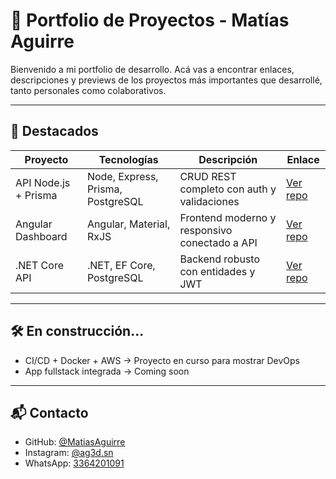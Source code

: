 # 🎯 Portfolio de Proyectos - Matías Aguirre

Bienvenido a mi portfolio de desarrollo. Acá vas a encontrar enlaces, descripciones y previews de los proyectos más importantes que desarrollé, tanto personales como colaborativos.

---

## 📌 Destacados

| Proyecto | Tecnologías | Descripción | Enlace |
|---------|-------------|-------------|--------|
| API Node.js + Prisma | Node, Express, Prisma, PostgreSQL | CRUD REST completo con auth y validaciones | [Ver repo](https://github.com/TU_USUARIO/api-node-prisma-postgres) |
| Angular Dashboard | Angular, Material, RxJS | Frontend moderno y responsivo conectado a API | [Ver repo](https://github.com/TU_USUARIO/angular-dashboard) |
| .NET Core API | .NET, EF Core, PostgreSQL | Backend robusto con entidades y JWT | [Ver repo](https://github.com/TU_USUARIO/dotnet-api-ef-postgres) |

---

## 🛠️ En construcción...

- CI/CD + Docker + AWS → Proyecto en curso para mostrar DevOps
- App fullstack integrada → Coming soon

---

## 📬 Contacto

- GitHub: [@MatiasAguirre](https://github.com/MatiasAguirre)
- Instagram: [@ag3d.sn](https://instagram.com/ag3d.sn)
- WhatsApp: [3364201091](https://wa.me/543364201091)
